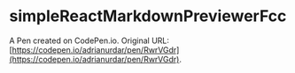 # simpleReactMarkdownPreviewerFcc

A Pen created on CodePen.io. Original URL: [https://codepen.io/adrianurdar/pen/RwrVGdr](https://codepen.io/adrianurdar/pen/RwrVGdr).


